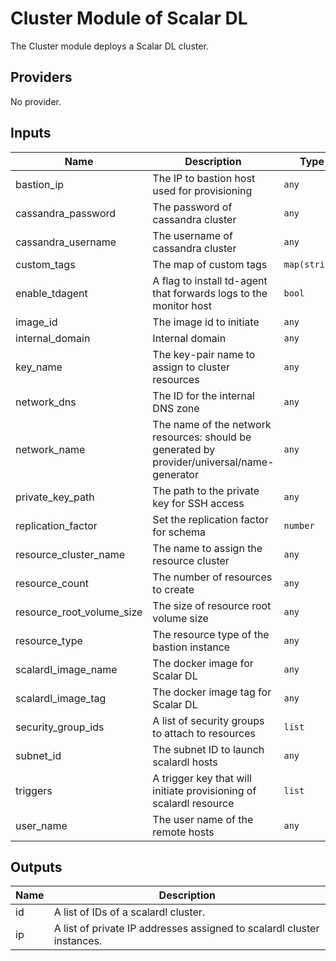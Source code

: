 # Cluster Module of Scalar DL
The Cluster module deploys a Scalar DL cluster.

## Providers

No provider.

## Inputs

| Name | Description | Type | Default | Required |
|------|-------------|------|---------|:-----:|
| bastion_ip | The IP to bastion host used for provisioning | `any` | n/a | yes |
| cassandra_password | The password of cassandra cluster | `any` | n/a | yes |
| cassandra_username | The username of cassandra cluster | `any` | n/a | yes |
| custom_tags | The map of custom tags | `map(string)` | `{}` | no |
| enable_tdagent | A flag to install td-agent that forwards logs to the monitor host | `bool` | `true` | no |
| image_id | The image id to initiate | `any` | n/a | yes |
| internal_domain | Internal domain | `any` | n/a | yes |
| key_name | The key-pair name to assign to cluster resources | `any` | n/a | yes |
| network_dns | The ID for the internal DNS zone | `any` | n/a | yes |
| network_name | The name of the network resources: should be generated by provider/universal/name-generator | `any` | n/a | yes |
| private_key_path | The path to the private key for SSH access | `any` | n/a | yes |
| replication_factor | Set the replication factor for schema | `number` | `3` | no |
| resource_cluster_name | The name to assign the resource cluster | `any` | n/a | yes |
| resource_count | The number of resources to create | `any` | n/a | yes |
| resource_root_volume_size | The size of resource root volume size | `any` | n/a | yes |
| resource_type | The resource type of the bastion instance | `any` | n/a | yes |
| scalardl_image_name | The docker image for Scalar DL | `any` | n/a | yes |
| scalardl_image_tag | The docker image tag for Scalar DL | `any` | n/a | yes |
| security_group_ids | A list of security groups to attach to resources | `list` | `[]` | no |
| subnet_id | The subnet ID to launch scalardl hosts | `any` | n/a | yes |
| triggers | A trigger key that will initiate provisioning of scalardl resource | `list` | `[]` | no |
| user_name | The user name of the remote hosts | `any` | n/a | yes |

## Outputs

| Name | Description |
|------|-------------|
| id | A list of IDs of a scalardl cluster. |
| ip | A list of private IP addresses assigned to scalardl cluster instances. |

